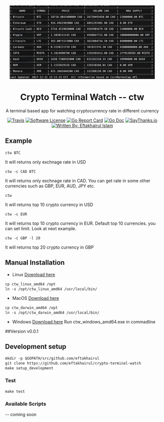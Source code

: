 <p align="center">
  <img alt="ctw Logo" src="https://raw.githubusercontent.com/eftakhairul/crypto-terminal-watch/master/assets/pic1.png" height="240" />
  <h1 align="center">Crypto Terminal Watch -- ctw</h1>
  <p align="center">A terminal based app for watching cryptocurrency rate in different currency</p>
  <p align="center">
    <a href="https://travis-ci.org/eftakhairul/crypto-terminal-watch"><img alt="Travis" src="https://travis-ci.org/eftakhairul/crypto-terminal-watch.svg?branch=master"></a>    
    <a href="/LICENSE.md"><img alt="Software License" src="https://img.shields.io/badge/license-MIT-brightgreen.svg?style=flat-square"></a>        
    <a href="https://goreportcard.com/report/github.com/eftakhairul/crypto-terminal-watch"><img alt="Go Report Card" src="https://goreportcard.com/badge/github.com/eftakhairul/crypto-terminal-watch?style=flat-square"></a>
    <a href="http://godoc.org/github.com/eftakhairul/crypto-terminal-watch"><img alt="Go Doc" src="https://img.shields.io/badge/godoc-reference-blue.svg?style=flat-square"></a>
    <a href="https://saythanks.io/to/eftakhairul"><img alt="SayThanks.io" src="https://img.shields.io/badge/SayThanks.io-%E2%98%BC-1EAEDB.svg?style=flat-square"></a>
    <a href="https://github.com/eftakhairul"><img alt="Written By: Eftakhairul Islam" src="https://img.shields.io/badge/powered%20by-Eftakhairul%20Islam-green.svg?style=flat-square"></a>
  </p>
</p>

## Example
```console
ctw BTC
```
It will returns only exchnage rate in USD


```console
ctw -c CAD BTC
```
It will returns only exchnage rate in CAD.  You can get rate in some other currencies such as GBP, EUR, AUD, JPY etc.

```console
ctw 
```
It will returns top 10 crypto currency in USD

```console
ctw -c EUR
```
It will returns top 10 crypto currency in EUR. Default top 10 currencies. you can set limit. Look at next example.
 

 ```console
ctw -c GBP -l 20
```
It will returns top 20 crypto currency in GBP


## Manual Installation 
* Linux [Download here](https://github.com/eftakhairul/crypto-terminal-watch/raw/master/release/ctw_linux_amd64)
 ```console
 cp ctw_linux_amd64 /opt
 ln -s /opt/ctw_linux_amd64 /usr/local/bin/
```

* MacOS [Download here](https://github.com/eftakhairul/crypto-terminal-watch/raw/master/release/ctw_darwin_amd64)
 ```console
 cp ctw_darwin_amd64 /opt
 ln -s /opt/ctw_darwin_amd64 /usr/local/bin/
```

* Windows [Download here](https://github.com/eftakhairul/crypto-terminal-watch/raw/master/release/ctw_windows_amd64.exe)
Run ctw_windows_amd64.exe in commadline

##Version
v0.0.1 

## Development setup
```console
mkdir -p $GOPATH/src/github.com/eftakhairul
git clone https://github.com/eftakhairul/crypto-terminal-watch
make setup_development
```

### Test
```console
make test
```

### Available Scripts

-- coming soon
